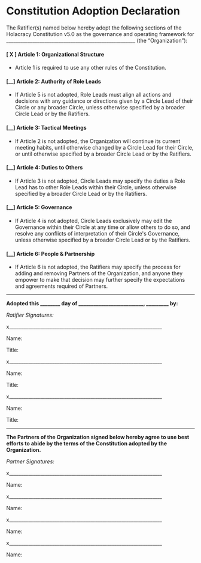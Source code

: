 Constitution Adoption Declaration
=================================

The Ratifier(s) named below hereby adopt the following sections of the Holacracy Constitution v5.0 as the governance and operating framework for \_\_\_\_\_\_\_\_\_\_\_\_\_\_\_\_\_\_\_\_\_\_\_\_\_\_\_\_\_\_\_\_\_\_\_\_\_\_\_\_\_\_\_\_\_\_\_\_\_\_\_\_\_\_ (the “Organization”):

#### [ X ] Article 1: Organizational Structure

- Article 1 is required to use any other rules of the Constitution.

#### [\_\_] Article 2: Authority of Role Leads

- If Article 5 is not adopted, Role Leads must align all actions and decisions with any guidance or directions given by a Circle Lead of their Circle or any broader Circle, unless otherwise specified by a broader Circle Lead or by the Ratifiers.

#### [\_\_] Article 3: Tactical Meetings

- If Article 2 is not adopted, the Organization will continue its current meeting habits, until otherwise changed by a Circle Lead for their Circle, or until otherwise specified by a broader Circle Lead or by the Ratifiers.

#### [\_\_] Article 4: Duties to Others

- If Article 3 is not adopted, Circle Leads may specify the duties a Role Lead has to other Role Leads within their Circle, unless otherwise specified by a broader Circle Lead or by the Ratifiers.

#### [\_\_] Article 5: Governance

- If Article 4 is not adopted, Circle Leads exclusively may edit the Governance within their Circle at any time or allow others to do so, and resolve any conflicts of interpretation of their Circle's Governance, unless otherwise specified by a broader Circle Lead or by the Ratifiers.

#### [\_\_] Article 6: People & Partnership

- If Article 6 is not adopted, the Ratifiers may specify the process for adding and removing Partners of the Organization, and anyone they empower to make that decision may further specify the expectations and agreements required of Partners.

---

**Adopted this \_\_\_\_\_\_\_\_ day of \_\_\_\_\_\_\_\_\_\_\_\_\_\_\_\_\_\_\_\_\_\_\_\_\_\_, \_\_\_\_\_\_\_\_\_ by:**

*Ratifier Signatures:*

x\_\_\_\_\_\_\_\_\_\_\_\_\_\_\_\_\_\_\_\_\_\_\_\_\_\_\_\_\_\_\_\_\_\_\_\_\_\_\_\_\_\_\_\_\_\_\_\_\_\_\_\_\_\_\_\_\_\_\_\_\_\_\_\_

Name:

Title:

x\_\_\_\_\_\_\_\_\_\_\_\_\_\_\_\_\_\_\_\_\_\_\_\_\_\_\_\_\_\_\_\_\_\_\_\_\_\_\_\_\_\_\_\_\_\_\_\_\_\_\_\_\_\_\_\_\_\_\_\_\_\_\_\_

Name:

Title:

x\_\_\_\_\_\_\_\_\_\_\_\_\_\_\_\_\_\_\_\_\_\_\_\_\_\_\_\_\_\_\_\_\_\_\_\_\_\_\_\_\_\_\_\_\_\_\_\_\_\_\_\_\_\_\_\_\_\_\_\_\_\_\_\_

Name:

Title:

---

**The Partners of the Organization signed below hereby agree to use best efforts to abide by the terms of the Constitution adopted by the Organization.**

*Partner Signatures:*

x\_\_\_\_\_\_\_\_\_\_\_\_\_\_\_\_\_\_\_\_\_\_\_\_\_\_\_\_\_\_\_\_\_\_\_\_\_\_\_\_\_\_\_\_\_\_\_\_\_\_\_\_\_\_\_\_\_\_\_\_\_\_\_\_

Name:

x\_\_\_\_\_\_\_\_\_\_\_\_\_\_\_\_\_\_\_\_\_\_\_\_\_\_\_\_\_\_\_\_\_\_\_\_\_\_\_\_\_\_\_\_\_\_\_\_\_\_\_\_\_\_\_\_\_\_\_\_\_\_\_\_

Name:

x\_\_\_\_\_\_\_\_\_\_\_\_\_\_\_\_\_\_\_\_\_\_\_\_\_\_\_\_\_\_\_\_\_\_\_\_\_\_\_\_\_\_\_\_\_\_\_\_\_\_\_\_\_\_\_\_\_\_\_\_\_\_\_\_

Name:

x\_\_\_\_\_\_\_\_\_\_\_\_\_\_\_\_\_\_\_\_\_\_\_\_\_\_\_\_\_\_\_\_\_\_\_\_\_\_\_\_\_\_\_\_\_\_\_\_\_\_\_\_\_\_\_\_\_\_\_\_\_\_\_\_

Name:
